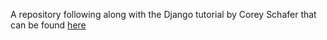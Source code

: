 A repository following along with the Django tutorial by Corey Schafer that can be found [here](https://www.youtube.com/playlist?list=PL-osiE80TeTtoQCKZ03TU5fNfx2UY6U4p)